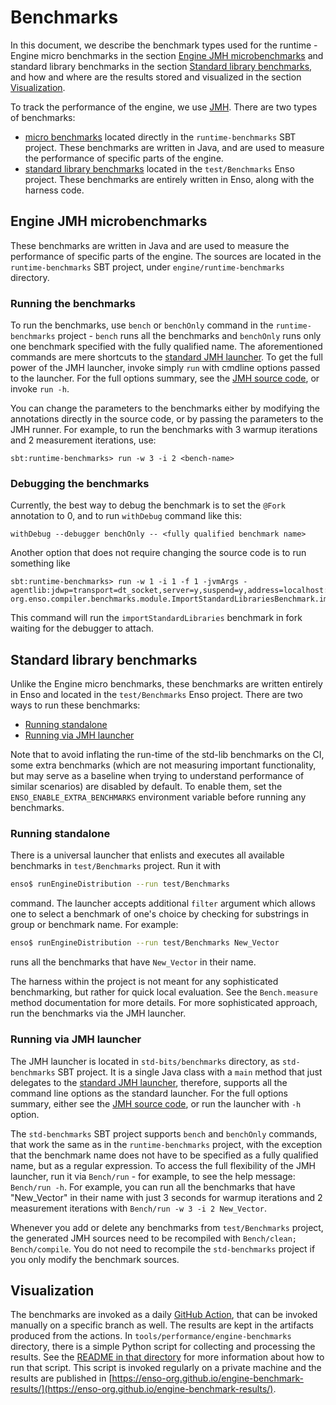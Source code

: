 # Benchmarks

In this document, we describe the benchmark types used for the runtime - Engine
micro benchmarks in the section
[Engine JMH microbenchmarks](#engine-jmh-microbenchmarks) and standard library
benchmarks in the section
[Standard library benchmarks](#standard-library-benchmarks), and how and where
are the results stored and visualized in the section
[Visualization](#visualization).

To track the performance of the engine, we use
[JMH](https://openjdk.org/projects/code-tools/jmh/). There are two types of
benchmarks:

- [micro benchmarks](#engine-jmh-microbenchmarks) located directly in the
  `runtime-benchmarks` SBT project. These benchmarks are written in Java, and
  are used to measure the performance of specific parts of the engine.
- [standard library benchmarks](#standard-library-benchmarks) located in the
  `test/Benchmarks` Enso project. These benchmarks are entirely written in Enso,
  along with the harness code.

## Engine JMH microbenchmarks

These benchmarks are written in Java and are used to measure the performance of
specific parts of the engine. The sources are located in the
`runtime-benchmarks` SBT project, under `engine/runtime-benchmarks` directory.

### Running the benchmarks

To run the benchmarks, use `bench` or `benchOnly` command in the
`runtime-benchmarks` project - `bench` runs all the benchmarks and `benchOnly`
runs only one benchmark specified with the fully qualified name. The
aforementioned commands are mere shortcuts to the
[standard JMH launcher](https://github.com/openjdk/jmh/blob/master/jmh-core/src/main/java/org/openjdk/jmh/Main.java).
To get the full power of the JMH launcher, invoke simply `run` with cmdline
options passed to the launcher. For the full options summary, see the
[JMH source code](https://github.com/openjdk/jmh/blob/master/jmh-core/src/main/java/org/openjdk/jmh/runner/options/CommandLineOptions.java),
or invoke `run -h`.

You can change the parameters to the benchmarks either by modifying the
annotations directly in the source code, or by passing the parameters to the JMH
runner. For example, to run the benchmarks with 3 warmup iterations and 2
measurement iterations, use:

```
sbt:runtime-benchmarks> run -w 3 -i 2 <bench-name>
```

### Debugging the benchmarks

Currently, the best way to debug the benchmark is to set the `@Fork` annotation
to 0, and to run `withDebug` command like this:

```
withDebug --debugger benchOnly -- <fully qualified benchmark name>
```

Another option that does not require changing the source code is to run
something like

```
sbt:runtime-benchmarks> run -w 1 -i 1 -f 1 -jvmArgs -agentlib:jdwp=transport=dt_socket,server=y,suspend=y,address=localhost:8000 org.enso.compiler.benchmarks.module.ImportStandardLibrariesBenchmark.importStandardLibraries
```

This command will run the `importStandardLibraries` benchmark in fork waiting
for the debugger to attach.

## Standard library benchmarks

Unlike the Engine micro benchmarks, these benchmarks are written entirely in
Enso and located in the `test/Benchmarks` Enso project. There are two ways to
run these benchmarks:

- [Running standalone](#running-standalone)
- [Running via JMH launcher](#running-via-jmh-launcher)

Note that to avoid inflating the run-time of the std-lib benchmarks on the CI,
some extra benchmarks (which are not measuring important functionality, but may
serve as a baseline when trying to understand performance of similar scenarios)
are disabled by default. To enable them, set the `ENSO_ENABLE_EXTRA_BENCHMARKS`
environment variable before running any benchmarks.

### Running standalone

There is a universal launcher that enlists and executes all available benchmarks
in `test/Benchmarks` project. Run it with

```bash
enso$ runEngineDistribution --run test/Benchmarks
```

command. The launcher accepts additional `filter` argument which allows one to
select a benchmark of one's choice by checking for substrings in group or
benchmark name. For example:

```bash
enso$ runEngineDistribution --run test/Benchmarks New_Vector
```

runs all the benchmarks that have `New_Vector` in their name.

The harness within the project is not meant for any sophisticated benchmarking,
but rather for quick local evaluation. See the `Bench.measure` method
documentation for more details. For more sophisticated approach, run the
benchmarks via the JMH launcher.

### Running via JMH launcher

The JMH launcher is located in `std-bits/benchmarks` directory, as
`std-benchmarks` SBT project. It is a single Java class with a `main` method
that just delegates to the
[standard JMH launcher](https://github.com/openjdk/jmh/blob/master/jmh-core/src/main/java/org/openjdk/jmh/Main.java),
therefore, supports all the command line options as the standard launcher. For
the full options summary, either see the
[JMH source code](https://github.com/openjdk/jmh/blob/master/jmh-core/src/main/java/org/openjdk/jmh/runner/options/CommandLineOptions.java),
or run the launcher with `-h` option.

The `std-benchmarks` SBT project supports `bench` and `benchOnly` commands, that
work the same as in the `runtime-benchmarks` project, with the exception that
the benchmark name does not have to be specified as a fully qualified name, but
as a regular expression. To access the full flexibility of the JMH launcher, run
it via `Bench/run` - for example, to see the help message: `Bench/run -h`. For
example, you can run all the benchmarks that have "New_Vector" in their name
with just 3 seconds for warmup iterations and 2 measurement iterations with
`Bench/run -w 3 -i 2 New_Vector`.

Whenever you add or delete any benchmarks from `test/Benchmarks` project, the
generated JMH sources need to be recompiled with `Bench/clean; Bench/compile`.
You do not need to recompile the `std-benchmarks` project if you only modify the
benchmark sources.

## Visualization

The benchmarks are invoked as a daily
[GitHub Action](https://github.com/enso-org/enso/actions/workflows/benchmark.yml),
that can be invoked manually on a specific branch as well. The results are kept
in the artifacts produced from the actions. In
`tools/performance/engine-benchmarks` directory, there is a simple Python script
for collecting and processing the results. See the
[README in that directory](../../tools/performance/engine-benchmarks/README.md)
for more information about how to run that script. This script is invoked
regularly on a private machine and the results are published in
[https://enso-org.github.io/engine-benchmark-results/](https://enso-org.github.io/engine-benchmark-results/).

